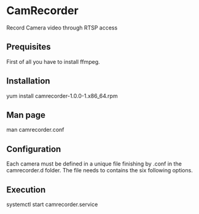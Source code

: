 # CamRecorder
Record Camera video through RTSP access

## Prequisites
First of all you have to install ffmpeg.

## Installation
yum install camrecorder-1.0.0-1.x86_64.rpm

## Man page
man camrecorder.conf

## Configuration
Each camera must be defined in a unique file finishing by .conf in the camrecorder.d folder. The file needs to contains the six following options.

## Execution
systemctl start camrecorder.service
